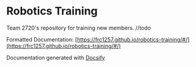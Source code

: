# Robotics Training

Team 2720's repository for training new members.
//todo

Formatted Documentation: [https://frc1257.github.io/robotics-training/#/](https://frc1257.github.io/robotics-training/#/)

Documentation generated with [Docsify](https://docsify.js.org/)

